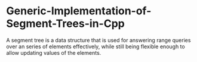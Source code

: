 # Generic-Implementation-of-Segment-Trees-in-Cpp
A segment tree is a data structure that is used for answering range queries over an series of elements effectively, while still being flexible enough to allow updating values of the elements.
